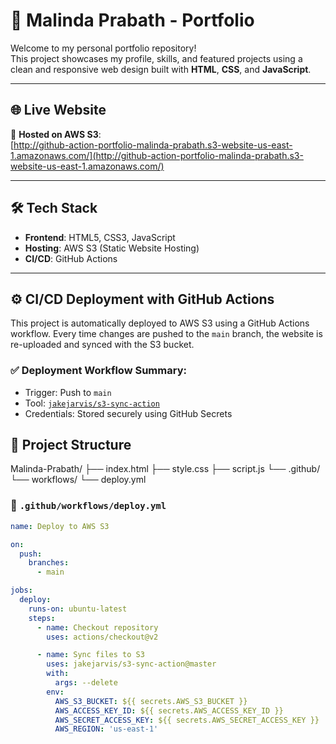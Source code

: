 # 💼 Malinda Prabath - Portfolio

Welcome to my personal portfolio repository!  
This project showcases my profile, skills, and featured projects using a clean and responsive web design built with **HTML**, **CSS**, and **JavaScript**.

---

## 🌐 Live Website

📎 **Hosted on AWS S3**:  
[http://github-action-portfolio-malinda-prabath.s3-website-us-east-1.amazonaws.com/](http://github-action-portfolio-malinda-prabath.s3-website-us-east-1.amazonaws.com/)

---

## 🛠️ Tech Stack

- **Frontend**: HTML5, CSS3, JavaScript
- **Hosting**: AWS S3 (Static Website Hosting)
- **CI/CD**: GitHub Actions

---

## ⚙️ CI/CD Deployment with GitHub Actions

This project is automatically deployed to AWS S3 using a GitHub Actions workflow. Every time changes are pushed to the `main` branch, the website is re-uploaded and synced with the S3 bucket.

### ✅ Deployment Workflow Summary:

- Trigger: Push to `main`
- Tool: [`jakejarvis/s3-sync-action`](https://github.com/jakejarvis/s3-sync-action)
- Credentials: Stored securely using GitHub Secrets


## 📁 Project Structure

Malinda-Prabath/
├── index.html
├── style.css
├── script.js
└── .github/
    └── workflows/
        └── deploy.yml


### 🔧 `.github/workflows/deploy.yml`

```yaml
name: Deploy to AWS S3

on:
  push:
    branches:
      - main

jobs:
  deploy:
    runs-on: ubuntu-latest
    steps:
      - name: Checkout repository
        uses: actions/checkout@v2

      - name: Sync files to S3
        uses: jakejarvis/s3-sync-action@master
        with:
          args: --delete
        env:
          AWS_S3_BUCKET: ${{ secrets.AWS_S3_BUCKET }}
          AWS_ACCESS_KEY_ID: ${{ secrets.AWS_ACCESS_KEY_ID }}
          AWS_SECRET_ACCESS_KEY: ${{ secrets.AWS_SECRET_ACCESS_KEY }}
          AWS_REGION: 'us-east-1'


